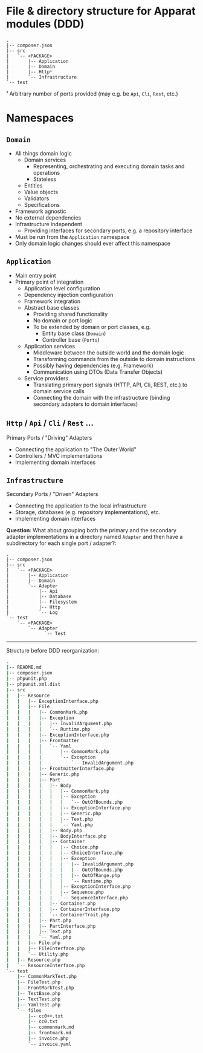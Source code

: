 # File & directory structure for Apparat modules (DDD)

```
.
|-- composer.json
|-- src
|   `-- <PACKAGE>
|       |-- Application
|       |-- Domain
|       |-- Http¹
|       `-- Infrastructure
`-- test
```

¹ Arbitrary number of ports provided (may e.g. be `Api`, `Cli`, `Rest`, etc.)

# Namespaces

## `Domain`

* All things domain logic
	* Domain services
		* Representing, orchestrating and executing domain tasks and operations
		* Stateless
	* Entities
	* Value objects
	* Validators
	* Specifications
* Framework agnostic
* No external dependencies
* Infrastructure independent
	* Providing interfaces for secondary ports, e.g. a repository interface
* Must be run from the `Application` namespace
* Only domain logic changes should ever affect this namespace

## `Application`

* Main entry point
* Primary point of integration
	* Application level configuration
	* Dependency injection configuration
	* Framework integration
	* Abstract base classes
		* Providing shared functionality
		* No domain or port logic
		* To be extended by domain or port classes, e.g.
			* Entity base class (`Domain`)
			* Controller base (`Ports`)
	* Application services
		* Middleware between the outside world and the domain logic
		* Transforming commands from the outside to domain instructions
		* Possibly having dependencies (e.g. Framework)
		* Communication using DTOs (Data Transfer Objects)
	* Service providers
		* Translating primary port signals (HTTP, API, Cli, REST, etc.) to domain service calls 
		* Connecting the domain with the infrastructure (binding secondary adapters to domain interfaces)

## `Http` / `Api` / `Cli` / `Rest` ...
Primary Ports / "Driving" Adapters

* Connecting the application to "The Outer World"
* Controllers / MVC implementations
* Implementing domain interfaces

## `Infrastructure`
Secondary Ports / "Driven" Adapters

* Connecting the application to the local infrastructure
* Storage, databases (e.g. repository implementations), etc.
* Implementing domain interfaces

**Question**: What about grouping both the primary and the secondary adapter implementations in a directory named `Adapter` and then have a subdirectory for each single port / adapter?:

```
.
|-- composer.json
|-- src
|   `-- <PACKAGE>
|       |-- Application
|       |-- Domain
|       `-- Adapter
|           |-- Api
|           |-- Database
|           |-- Filesystem
|           |-- Http
|           `-- Log
`-- test
    `-- <PACKAGE>
        `-- Adapter
              `-- Test
```

___

Structure before DDD reorganization:

```bash
.
|-- README.md
|-- composer.json
|-- phpunit.php
|-- phpunit.xml.dist
|-- src
|   |-- Resource
|   |   |-- ExceptionInterface.php
|   |   |-- File
|   |   |   |-- CommonMark.php
|   |   |   |-- Exception
|   |   |   |   |-- InvalidArgument.php
|   |   |   |   `-- Runtime.php
|   |   |   |-- ExceptionInterface.php
|   |   |   |-- Frontmatter
|   |   |   |   `-- Yaml
|   |   |   |       |-- CommonMark.php
|   |   |   |       `-- Exception
|   |   |   |           `-- InvalidArgument.php
|   |   |   |-- FrontmatterInterface.php
|   |   |   |-- Generic.php
|   |   |   |-- Part
|   |   |   |   |-- Body
|   |   |   |   |   |-- CommonMark.php
|   |   |   |   |   |-- Exception
|   |   |   |   |   |   `-- OutOfBounds.php
|   |   |   |   |   |-- ExceptionInterface.php
|   |   |   |   |   |-- Generic.php
|   |   |   |   |   |-- Text.php
|   |   |   |   |   `-- Yaml.php
|   |   |   |   |-- Body.php
|   |   |   |   |-- BodyInterface.php
|   |   |   |   |-- Container
|   |   |   |   |   |-- Choice.php
|   |   |   |   |   |-- ChoiceInterface.php
|   |   |   |   |   |-- Exception
|   |   |   |   |   |   |-- InvalidArgument.php
|   |   |   |   |   |   |-- OutOfBounds.php
|   |   |   |   |   |   |-- OutOfRange.php
|   |   |   |   |   |   `-- Runtime.php
|   |   |   |   |   |-- ExceptionInterface.php
|   |   |   |   |   |-- Sequence.php
|   |   |   |   |   `-- SequenceInterface.php
|   |   |   |   |-- Container.php
|   |   |   |   |-- ContainerInterface.php
|   |   |   |   `-- ContainerTrait.php
|   |   |   |-- Part.php
|   |   |   |-- PartInterface.php
|   |   |   |-- Text.php
|   |   |   `-- Yaml.php
|   |   |-- File.php
|   |   |-- FileInterface.php
|   |   `-- Utility.php
|   |-- Resource.php
|   `-- ResourceInterface.php
`-- test
    |-- CommonMarkTest.php
    |-- FileTest.php
    |-- FrontMarkTest.php
    |-- TestBase.php
    |-- TextTest.php
    |-- YamlTest.php
    `-- files
        |-- cc0++.txt
        |-- cc0.txt
        |-- commonmark.md
        |-- frontmark.md
        |-- invoice.php
        `-- invoice.yaml
```